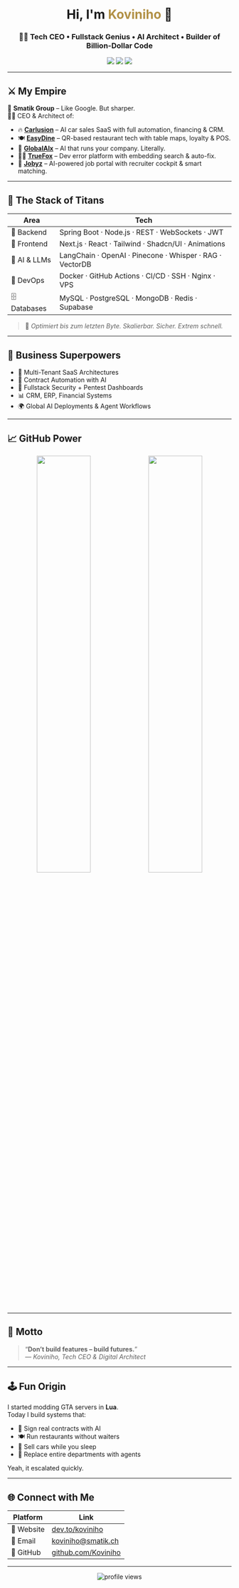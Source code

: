 <h1 align="center">Hi, I'm <span style="color:#b29146;">Koviniho</span> 👑</h1>
<h3 align="center">👨‍💻 Tech CEO • Fullstack Genius • AI Architect • Builder of Billion-Dollar Code</h3>

<p align="center">
  <img src="https://img.shields.io/badge/Role-CEO%20%7C%20Founder%20@%20Smatik-brightgreen?style=for-the-badge" />
  <img src="https://img.shields.io/badge/AI%20Platforms-Built%20for%20the%20Future-red?style=for-the-badge" />
  <img src="https://img.shields.io/badge/Stack-Java%20%7C%20Next.js%20%7C%20LangChain%20%7C%20Docker-blue?style=for-the-badge" />
</p>

---

## ⚔️ My Empire

🚀 **Smatik Group** – Like Google. But sharper.  
👨‍💼 CEO & Architect of:

- 🔥 [**Carlusion**](https://github.com/Koviniho) – AI car sales SaaS with full automation, financing & CRM.
- 🍽️ [**EasyDine**](https://github.com/Koviniho) – QR-based restaurant tech with table maps, loyalty & POS.
- 🧠 [**GlobalAIx**](https://github.com/Koviniho) – AI that runs your company. Literally.
- 👨‍🔧 [**TrueFox**](https://github.com/Koviniho) – Dev error platform with embedding search & auto-fix.
- 💼 [**Jobyz**](https://github.com/Koviniho) – AI-powered job portal with recruiter cockpit & smart matching.

---

## 🧠 The Stack of Titans

| Area         | Tech |
|--------------|------|
| 🧱 Backend    | Spring Boot · Node.js · REST · WebSockets · JWT |
| 🎨 Frontend   | Next.js · React · Tailwind · Shadcn/UI · Animations |
| 🤖 AI & LLMs  | LangChain · OpenAI · Pinecone · Whisper · RAG · VectorDB |
| 🐳 DevOps     | Docker · GitHub Actions · CI/CD · SSH · Nginx · VPS |
| 🗄️ Databases | MySQL · PostgreSQL · MongoDB · Redis · Supabase |

> 💎 *Optimiert bis zum letzten Byte. Skalierbar. Sicher. Extrem schnell.*

---

## 💼 Business Superpowers

- 💸 Multi-Tenant SaaS Architectures
- 🧾 Contract Automation with AI
- 🔐 Fullstack Security + Pentest Dashboards
- 📊 CRM, ERP, Financial Systems
- 🌍 Global AI Deployments & Agent Workflows

---

## 📈 GitHub Power

<p align="center">
  <img src="https://github-readme-stats.vercel.app/api?username=Koviniho&show_icons=true&theme=radical&count_private=true" width="49%">
  <img src="https://github-readme-stats.vercel.app/api/top-langs/?username=Koviniho&layout=compact&theme=radical" width="49%">
</p>

---

## 🧠 Motto

> “**Don’t build features – build futures.**”  
> — *Koviniho, Tech CEO & Digital Architect*

---

## 🕹️ Fun Origin

I started modding GTA servers in **Lua**.  
Today I build systems that:

- 🧾 Sign real contracts with AI  
- 🍽️ Run restaurants without waiters  
- 🚗 Sell cars while you sleep  
- 🧠 Replace entire departments with agents

Yeah, it escalated quickly.

---

## 🌐 Connect with Me

| Platform     | Link |
|--------------|------|
| 🔗 Website   | [dev.to/koviniho](https://dev.to/koviniho) |
| 💌 Email     | [koviniho@smatik.ch](mailto:koviniho@smatik.ch) |
| 🧠 GitHub    | [github.com/Koviniho](https://github.com/Koviniho?tab=repositories) |

---

<p align="center">
  <img src="https://komarev.com/ghpvc/?username=Koviniho&style=flat-square&color=gold" alt="profile views"/>
</p>
